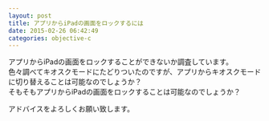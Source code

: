 ```yaml
---
layout: post
title: アプリからiPadの画面をロックするには
date: 2015-02-26 06:42:49
categories: objective-c
---
```

<!-- {% raw %} -->
<p>アプリからiPadの画面をロックすることができないか調査しています。<br>
色々調べてキオスクモードにたどりついたのですが、アプリからキオスクモードに切り替えることは可能なのでしょうか？<br>
そもそもアプリからiPadの画面をロックすることは可能なのでしょうか？</p>

<p>アドバイスをよろしくお願い致します。</p>
<!-- {% endraw %} -->
